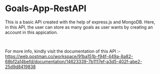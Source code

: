 # Goals-App-RestAPI

This is a basic API created with the help of express.js and MongoDB. Here, in this API, the user can store as many goals as user wants by creating an account in this appication.

<br />

For more info, kindly visit the documentation of this API :- https://web.postman.co/workspace/91ba151b-f94f-449a-8a82-68bf2a14befd/documentation/14623339-7b1117ef-a3d5-402f-abe2-25d9d8419838
